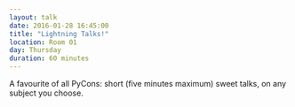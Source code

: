 ```yaml
---
layout: talk
date: 2016-01-28 16:45:00
title: "Lightning Talks!"
location: Room 01
day: Thursday
duration: 60 minutes
---
```


A favourite of all PyCons: short (five minutes maximum) sweet talks, on any subject you choose.
